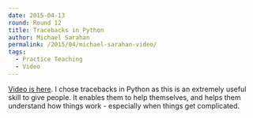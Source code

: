```yaml
---
date: 2015-04-13
round: Round 12
title: Tracebacks in Python
author: Michael Sarahan
permalink: /2015/04/michael-sarahan-video/
tags:
  - Practice Teaching
  - Video
---
```


[Video is here](https://youtu.be/Xnfzc85W95k).  I chose tracebacks in Python as
this is an extremely useful skill to give people.  It enables them to help
themselves, and helps them understand how things work - especially when things
get complicated.

